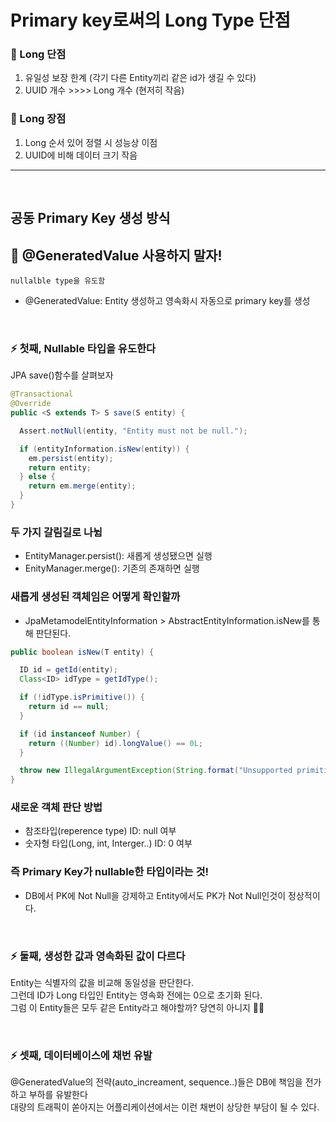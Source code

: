 # Primary key로써의 Long Type 단점

### 📌 Long 단점
1. 유일성 보장 한계 (각기 다른 Entity끼리 같은 id가 생길 수 있다)
2. UUID 개수 >>>> Long 개수 (현저히 작음)

### 📌 Long 장점
1. Long 순서 있어 정렬 시 성능상 이점 
2. UUID에 비해 데이터 크기 작음

<hr>
<br>

## 공동 Primary Key 생성 방식 

## 📌 @GeneratedValue 사용하지 말자!
    nullalble type을 유도함

- @GeneratedValue: Entity 생성하고 영속화시 자동으로 primary key를 생성

<br>

### ⚡️ 첫째, Nullable 타입을 유도한다

JPA save()함수를 살펴보자
```java
@Transactional
@Override
public <S extends T> S save(S entity) {

  Assert.notNull(entity, "Entity must not be null.");

  if (entityInformation.isNew(entity)) {
    em.persist(entity);
    return entity;
  } else {
    return em.merge(entity);
  }
}
```

### 두 가지 갈림길로 나뉨
  - EntityManager.persist(): 새롭게 생성됐으면 실행
  - EnityManager.merge(): 기존의 존재하면 실행

### 새롭게 생성된 객체임은 어떻게 확인할까
  - JpaMetamodelEntityInformation > AbstractEntityInformation.isNew를 통해 판단된다.

```java
public boolean isNew(T entity) {

  ID id = getId(entity);
  Class<ID> idType = getIdType();

  if (!idType.isPrimitive()) {
    return id == null;
  }

  if (id instanceof Number) {
    return ((Number) id).longValue() == 0L;
  }

  throw new IllegalArgumentException(String.format("Unsupported primitive id type %s", idType));
}
```

### 새로운 객체 판단 방법
- 참조타입(reperence type) ID: null 여부
- 숫자형 타입(Long, int, Interger..) ID: 0 여부

### 즉 Primary Key가 nullable한 타입이라는 것!
- DB에서 PK에 Not Null을 강제하고 Entity에서도 PK가 Not Null인것이 정상적이다.

<br>

### ⚡️ 둘째, 생성한 값과 영속화된 값이 다르다
Entity는 식별자의 값을 비교해 동일성을 판단한다. <br>
그런데 ID가 Long 타입인 Entity는 영속화 전에는 0으로 초기화 된다. <br>
그럼 이 Entity들은 모두 같은 Entity라고 해야할까? 당연히 아니지 🙅‍♂️

<br>

### ⚡️ 셋째, 데이터베이스에 채번 유발
@GeneratedValue의 전략(auto_increament, sequence..)들은 DB에 책임을 전가하고 부하를 유발한다 <br>
대량의 트래픽이 쏟아지는 어플리케이션에서는 이런 채번이 상당한 부담이 될 수 있다.